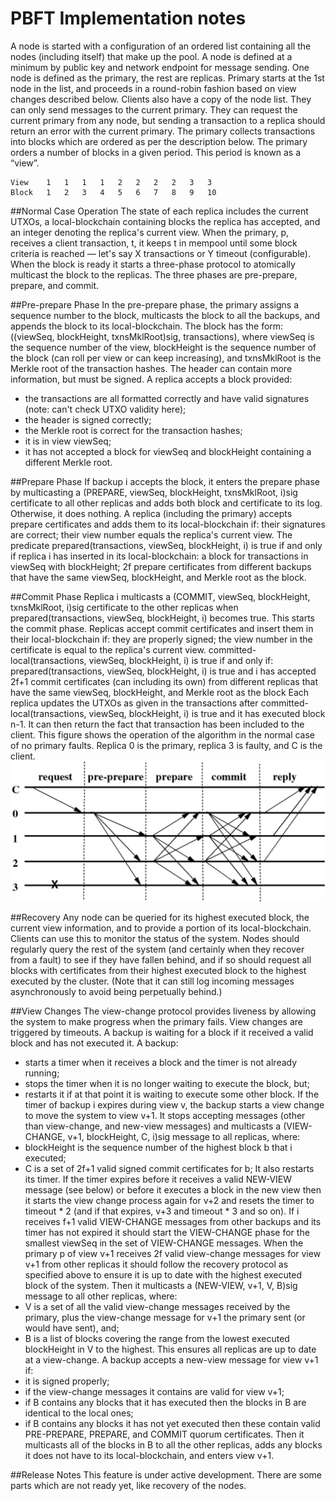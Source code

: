 # PBFT Implementation notes
A node is started with a configuration of an ordered list containing all the nodes (including itself) that make up the pool. A node is defined at a minimum by public key and network endpoint for message sending. One node is defined as the primary, the rest are replicas. Primary starts at the 1st node in the list, and proceeds in a round-robin fashion based on view changes described below.
Clients also have a copy of the node list. They can only send messages to the current primary. They can request the current primary from any node, but sending a transaction to a replica should return an error with the current primary.
The primary collects transactions into blocks which are ordered as per the description below. The primary orders a number of blocks in a given period. This period is known as a “view”.
```
View	1	1	1	1	2	2	2	2	3	3
Block	1	2	3	4	5	6	7	8	9	10
```

##Normal Case Operation
The state of each replica includes the current UTXOs, a local-blockchain containing blocks the replica has accepted, and an integer denoting the replica's current view.
When the primary, p, receives a client transaction, t, it keeps t in mempool until some block criteria is reached — let's say X transactions or Y timeout (configurable). When the block is ready it starts a three-phase protocol to atomically multicast the block to the replicas.
The three phases are pre-prepare, prepare, and commit.

##Pre-prepare Phase
In the pre-prepare phase, the primary assigns a sequence number to the block, multicasts the block to all the backups, and appends the block to its local-blockchain. The block has the form: ((viewSeq, blockHeight, txnsMklRoot)sig, transactions), where viewSeq is the sequence number of the view, blockHeight is the sequence number of the block (can roll per view or can keep increasing), and txnsMklRoot is the Merkle root of the transaction hashes. The header can contain more information, but must be signed.
A replica accepts a block provided:
- the transactions are all formatted correctly and have valid signatures (note: can't check UTXO validity here);
- the header is signed correctly;
- the Merkle root is correct for the transaction hashes;
- it is in view viewSeq;
- it has not accepted a block for viewSeq and blockHeight containing a different Merkle root.

##Prepare Phase
If backup i accepts the block, it enters the prepare phase by multicasting a (PREPARE, viewSeq, blockHeight, txnsMklRoot, i)sig certificate to all other replicas and adds both block and certificate to its log. Otherwise, it does nothing.
A replica (including the primary) accepts prepare certificates and adds them to its local-blockchain if:
their signatures are correct;
their view number equals the replica's current view.
The predicate prepared(transactions, viewSeq, blockHeight, i) is true if and only if replica i has inserted in its local-blockchain:
a block for transactions in viewSeq with blockHeight;
2f prepare certificates from different backups that have the same viewSeq, blockHeight, and Merkle root as the block.

##Commit Phase
Replica i multicasts a (COMMIT, viewSeq, blockHeight, txnsMklRoot, i)sig certificate to the other replicas when prepared(transactions, viewSeq, blockHeight, i) becomes true. This starts the commit phase. Replicas accept commit certificates and insert them in their local-blockchain if:
they are properly signed;
the view number in the certificate is equal to the replica's current view.
committed-local(transactions, viewSeq, blockHeight, i) is true if and only if:
prepared(transactions, viewSeq, blockHeight, i) is true and
i has accepted 2f+1 commit certificates (can including its own) from different replicas that have the same viewSeq, blockHeight, and Merkle root as the block
Each replica updates the UTXOs as given in the transactions after committed-local(transactions, viewSeq, blockHeight, i) is true and it has executed block n-1. It can then return the fact that transaction has been included to the client.
This figure shows the operation of the algorithm in the normal case of no primary faults. Replica 0 is the primary, replica 3 is faulty, and C is the client.
![operation](normalop.jpeg)

##Recovery
Any node can be queried for its highest executed block, the current view information, and to provide a portion of its local-blockchain. Clients can use this to monitor the status of the system. Nodes should regularly query the rest of the system (and certainly when they recover from a fault) to see if they have fallen behind, and if so should request all blocks with certificates from their highest executed block to the highest executed by the cluster. (Note that it can still log incoming messages asynchronously to avoid being perpetually behind.)

##View Changes
The view-change protocol provides liveness by allowing the system to make progress when the primary fails. View changes are triggered by timeouts. A backup is waiting for a block if it received a valid block and has not executed it.
A backup:
- starts a timer when it receives a block and the timer is not already running;
- stops the timer when it is no longer waiting to execute the block, but;
- restarts it if at that point it is waiting to execute some other block.
If the timer of backup i expires during view v, the backup starts a view change to move the system to view v+1. It stops accepting messages (other than view-change, and new-view messages) and multicasts a (VIEW-CHANGE, v+1, blockHeight, C, i)sig message to all replicas, where:
- blockHeight is the sequence number of the highest block b that i executed;
- C is a set of 2f+1 valid signed commit certificates for b;
It also restarts its timer. If the timer expires before it receives a valid NEW-VIEW message (see below) or before it executes a block in the new view then it starts the view change process again for v+2 and resets the timer to timeout * 2 (and if that expires, v+3 and timeout * 3 and so on).
If i receives f+1 valid VIEW-CHANGE messages from other backups and its timer has not expired it should start the VIEW-CHANGE phase for the smallest viewSeq in the set of VIEW-CHANGE messages.
When the primary p of view v+1 receives 2f valid view-change messages for view v+1 from other replicas it should follow the recovery protocol as specified above to ensure it is up to date with the highest executed block of the system.
Then it multicasts a (NEW-VIEW, v+1, V, B)sig message to all other replicas, where:
- V is a set of all the valid view-change messages received by the primary, plus the view-change message for v+1 the primary sent (or would have sent), and;
- B is a list of blocks covering the range from the lowest executed blockHeight in V to the highest. This ensures all replicas are up to date at a view-change.
A backup accepts a new-view message for view v+1 if:
- it is signed properly;
- if the view-change messages it contains are valid for view v+1;
- if B contains any blocks that it has executed then the blocks in B are identical to the local ones;
- if B contains any blocks it has not yet executed then these contain valid PRE-PREPARE, PREPARE, and COMMIT quorum certificates.
Then it multicasts all of the blocks in B to all the other replicas, adds any blocks it does not have to its local-blockchain, and enters view v+1.

##Release Notes
This feature is under active development. There are some parts which are not ready yet, like recovery of the nodes.
